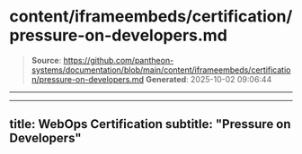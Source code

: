 # content/iframeembeds/certification/pressure-on-developers.md

> **Source**: https://github.com/pantheon-systems/documentation/blob/main/content/iframeembeds/certification/pressure-on-developers.md
> **Generated**: 2025-10-02 09:06:44

---

---
title: WebOps Certification
subtitle: "Pressure on Developers"
---

<Partial file="certification-guide/pressure-on-developers.md" />
